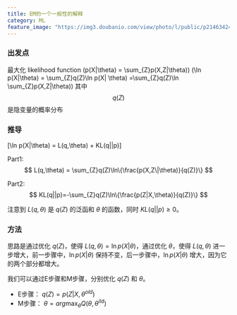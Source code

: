 ```yaml
---
title: EM的一个一般性的解释
category: ML
feature_image: "https://img3.doubanio.com/view/photo/l/public/p2146342463.webp"
---
```


### 出发点
最大化 likelihood function 
\(p(X|\theta) = \sum_{Z}p(X,Z|\theta)\)
\(\ln p(X|\theta) = \sum_{Z}q(Z)\ln p(X| \theta)
=\sum_{Z}q(Z)\ln \sum_{Z}p(X,Z|\theta)\)
其中 $$q(Z)$$ 是隐变量的概率分布

### 推导

\[\ln p(X|\theta) = L(q,\theta) + KL(q||p)\]

Part1: $$ L(q,\theta) = \sum_{Z}q(Z)\ln\{\frac{p(X,Z\|\theta)}{q(Z)}\} $$

Part2: $$ KL(q||p)=-\sum_{Z}q(Z)\ln\{\frac{p(Z|X,\theta)}{q(Z)}\} $$

注意到 $L(q,\theta)$ 是 $q(Z)$ 的泛函和 $\theta$ 的函数，同时 $KL(q||p)\ge 0$。

### 方法
思路是通过优化 $q(Z)$，使得 $L(q,\theta) = \ln p(X|\theta)$，通过优化 $\theta$，使得 $L(q,\theta)$ 进一步增大，前一步骤中，$\ln p(X|\theta)$ 保持不变，后一步骤中，$\ln p(X|\theta)$ 增大，因为它的两个部分都增大。

我们可以通过E步骤和M步骤，分别优化 $q(Z)$ 和 $\theta$。
* E步骤：
$q(Z) = p(Z|X,\theta^{old})$
* M步骤：
$\theta = arg\max_{\theta}Q(\theta,\theta^{ild})$